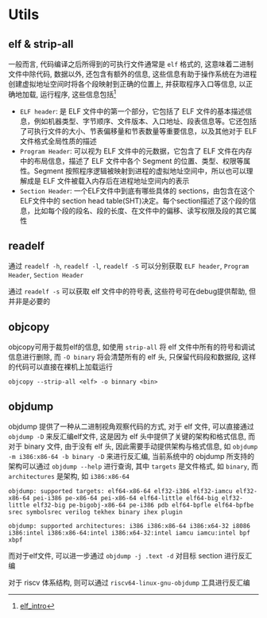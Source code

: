 # Utils

## elf & strip-all

一般而言, 代码编译之后所得到的可执行文件通常是 `elf` 格式的, 这意味着二进制文件中除代码, 数据以外, 还包含有额外的信息, 这些信息有助于操作系统在为进程创建虚拟地址空间时将各个段映射到正确的位置上, 并获取程序入口等信息, 以正确地加载, 运行程序, 这些信息包括[^1]
- `ELF header`: 是 ELF 文件中的第一个部分，它包括了 ELF 文件的基本描述信息，例如机器类型、字节顺序、文件版本、入口地址、段表信息等。它还包括了可执行文件的大小、节表偏移量和节表数量等重要信息，以及其他对于 ELF 文件格式全局性质的描述
- `Program Header`: 可以视为 ELF 文件中的元数据，它包含了 ELF 文件在内存中的布局信息，描述了 ELF 文件中各个 Segment 的位置、类型、权限等属性。Segment 按照程序逻辑被映射到进程的虚拟地址空间中，所以也可以理解成是 ELF 文件被载入内存后在进程地址空间内的表示
- `Section Header`: 一个ELF文件中到底有哪些具体的 sections，由包含在这个ELF文件中的 section head table(SHT)决定。每个section描述了这个段的信息，比如每个段的段名、段的长度、在文件中的偏移、读写权限及段的其它属性

[^1]: [elf_intro](https://zhuanlan.zhihu.com/p/286088470)

## readelf

通过 `readelf -h`, `readelf -l`, `readelf -S` 可以分别获取 `ELF header`, `Program Header`, `Section Header`

通过 `readelf -s` 可以获取 elf 文件中的符号表, 这些符号可在debug提供帮助, 但并非是必要的

## objcopy

objcopy可用于裁剪elf的信息, 如使用 `strip-all` 将 elf 文件中所有的符号和调试信息进行删除, 而 `-O binary` 将会清楚所有的 elf 头, 只保留代码段和数据段, 这样的代码可以直接在裸机上加载运行

```shell
objcopy --strip-all <elf> -o binnary <bin>
```

## objdump

objdump 提供了一种从二进制视角观察代码的方式, 对于 elf 文件, 可以直接通过 `objdump -D` 来反汇编elf文件, 这是因为 elf 头中提供了关键的架构和格式信息, 而对于 binary 文件, 由于没有 elf 头, 因此需要手动提供架构与格式信息, 如 `objdump -m i386:x86-64 -b binary -D` 来进行反汇编, 当前系统中的 objdump 所支持的架构可以通过 `objdump --help` 进行查询, 其中 `targets` 是文件格式, 如 `binary`, 而 `architectures` 是架构, 如 `i386:x86-64`

```
objdump: supported targets: elf64-x86-64 elf32-i386 elf32-iamcu elf32-x86-64 pei-i386 pe-x86-64 pei-x86-64 elf64-little elf64-big elf32-little elf32-big pe-bigobj-x86-64 pe-i386 pdb elf64-bpfle elf64-bpfbe srec symbolsrec verilog tekhex binary ihex plugin

objdump: supported architectures: i386 i386:x86-64 i386:x64-32 i8086 i386:intel i386:x86-64:intel i386:x64-32:intel iamcu iamcu:intel bpf xbpf
```

而对于elf文件, 可以进一步通过 `objdump -j .text -d` 对目标 section 进行反汇编

对于 riscv 体系结构, 则可以通过 `riscv64-linux-gnu-objdump` 工具进行反汇编